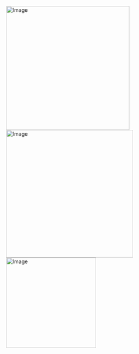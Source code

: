 <img width="336" alt="Image" src="https://github.com/user-attachments/assets/4d9ef249-f555-46a0-a591-c2c5d7326cc0" />

<img width="346" alt="Image" src="https://github.com/user-attachments/assets/b55facc8-279d-453a-a9d3-0e5656bae4c0" />

<img width="245" alt="Image" src="https://github.com/user-attachments/assets/ce33f586-21cf-46da-ae66-a432ee07da66" />
